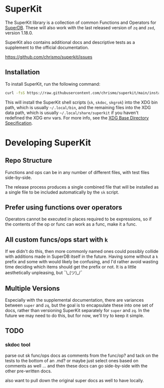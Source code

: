 # SuperKit

The SuperKit library is a collection of common Functions and Operators for
[SuperDB](https://superdb.org/). These will also work with the last released
version of `zq` and `zed`, version 1.18.0.
                            
SuperKit also contains additional docs and descriptive tests as a supplement to
the official documentation.

https://github.com/chrismo/superkit/issues

## Installation

To install SuperKit, run the following command:

```sh
curl -fsS https://raw.githubusercontent.com/chrismo/superkit/main/install.sh | bash
```

This will install the SuperKit shell scripts (`sk`, `skdoc`, `skgrok`) into the
XDG bin path, which is usually `~/.local/bin`, and the remaining files into the
XDG data path, which is usually `~/.local/share/superkit` if you haven't
redefined the XDG env vars. For more info, see the [XDG Base Directory
Specification](https://specifications.freedesktop.org/basedir-spec/basedir-spec-latest.html).

# Developing SuperKit
   
## Repo Structure

Functions and ops can be in any number of different files, with test files
side-by-side.

The release process produces a single combined file that will be installed as a
single file to be included automatically by the `sk` script.
              
## Prefer using functions over operators

Operators cannot be executed in places required to be expressions, so if the
contents of the op or func can work as a func, make it a func.

## All custom funcs/ops start with `k`

If we didn't do this, then more commonly named ones could possibly collide with
additions made in SuperDB itself in the future. Having some without a `k` prefix
and some with would likely be confusing, and I'd rather avoid wasting time
deciding which items should get the prefix or not. It is a little aesthetically
unpleasing, but ¯\\_(ツ)\_/¯

[//]: # (TODO: should it be `sk` to keep with the `sk` themed bin scripts?) 

[//]: # (TODO: and then... - should it be `sk_`?) 

## Multiple Versions

Especially with the supplemental documentation, there are variances between
`super` and `zq`, but the goal is to encapsulate these into one set of docs,
rather than versioning SuperKit separately for `super` and `zq`. In the future
we may need to do this, but for now, we'll try to keep it simple.

## TODO

[//]: # (TODO: docs for each func/op in superkit - how to write, how to read?)
                   
### skdoc tool

parse out sk func/ops docs as comments from the func/op? and tack on the tests
to the bottom of an .md? or maybe just select ones based on comments as well ...
and then these docs can go side-by-side with the other pre-written docs.

also want to pull down the original super docs as well to have locally.

